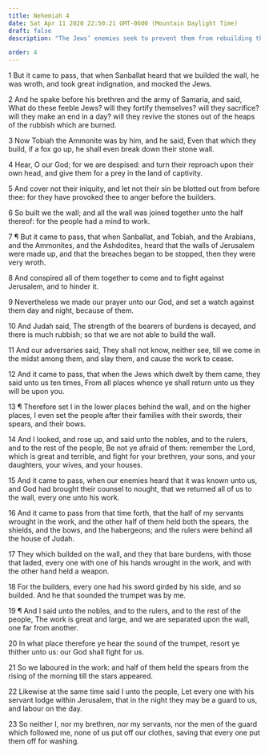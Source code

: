 ```yaml
---
title: Nehemiah 4
date: Sat Apr 11 2020 22:50:21 GMT-0600 (Mountain Daylight Time)
draft: false
description: "The Jews’ enemies seek to prevent them from rebuilding the walls of Jerusalem—Nehemiah arms the laborers and keeps the work progressing."

order: 4
---
```

    
1 But it came to pass, that when Sanballat heard that we builded the wall, he was wroth, and took great indignation, and mocked the Jews.

2 And he spake before his brethren and the army of Samaria, and said, What do these feeble Jews? will they fortify themselves? will they sacrifice? will they make an end in a day? will they revive the stones out of the heaps of the rubbish which are burned.

3 Now Tobiah the Ammonite was by him, and he said, Even that which they build, if a fox go up, he shall even break down their stone wall.

4 Hear, O our God; for we are despised: and turn their reproach upon their own head, and give them for a prey in the land of captivity.

5 And cover not their iniquity, and let not their sin be blotted out from before thee: for they have provoked thee to anger before the builders.

6 So built we the wall; and all the wall was joined together unto the half thereof: for the people had a mind to work.

7 ¶ But it came to pass, that when Sanballat, and Tobiah, and the Arabians, and the Ammonites, and the Ashdodites, heard that the walls of Jerusalem were made up, and that the breaches began to be stopped, then they were very wroth.

8 And conspired all of them together to come and to fight against Jerusalem, and to hinder it.

9 Nevertheless we made our prayer unto our God, and set a watch against them day and night, because of them.

10 And Judah said, The strength of the bearers of burdens is decayed, and there is much rubbish; so that we are not able to build the wall.

11 And our adversaries said, They shall not know, neither see, till we come in the midst among them, and slay them, and cause the work to cease.

12 And it came to pass, that when the Jews which dwelt by them came, they said unto us ten times, From all places whence ye shall return unto us they will be upon you.

13 ¶ Therefore set I in the lower places behind the wall, and on the higher places, I even set the people after their families with their swords, their spears, and their bows.

14 And I looked, and rose up, and said unto the nobles, and to the rulers, and to the rest of the people, Be not ye afraid of them: remember the Lord, which is great and terrible, and fight for your brethren, your sons, and your daughters, your wives, and your houses.

15 And it came to pass, when our enemies heard that it was known unto us, and God had brought their counsel to nought, that we returned all of us to the wall, every one unto his work.

16 And it came to pass from that time forth, that the half of my servants wrought in the work, and the other half of them held both the spears, the shields, and the bows, and the habergeons; and the rulers were behind all the house of Judah.

17 They which builded on the wall, and they that bare burdens, with those that laded, every one with one of his hands wrought in the work, and with the other hand held a weapon.

18 For the builders, every one had his sword girded by his side, and so builded. And he that sounded the trumpet was by me.

19 ¶ And I said unto the nobles, and to the rulers, and to the rest of the people, The work is great and large, and we are separated upon the wall, one far from another.

20 In what place therefore ye hear the sound of the trumpet, resort ye thither unto us: our God shall fight for us.

21 So we laboured in the work: and half of them held the spears from the rising of the morning till the stars appeared.

22 Likewise at the same time said I unto the people, Let every one with his servant lodge within Jerusalem, that in the night they may be a guard to us, and labour on the day.

23 So neither I, nor my brethren, nor my servants, nor the men of the guard which followed me, none of us put off our clothes, saving that every one put them off for washing.
